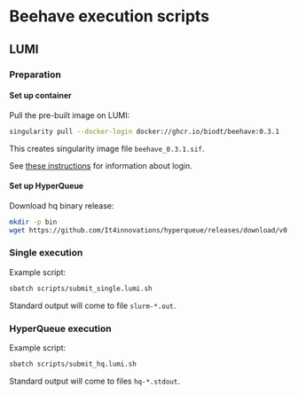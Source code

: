 # Beehave execution scripts

## LUMI

### Preparation

#### Set up container

Pull the pre-built image on LUMI:
```bash
singularity pull --docker-login docker://ghcr.io/biodt/beehave:0.3.1
```
This creates singularity image file `beehave_0.3.1.sif`.

See [these instructions](https://github.com/BioDT/uc-beehave-singularity-for-lumi)
for information about login.

#### Set up HyperQueue

Download hq binary release:
```bash
mkdir -p bin
wget https://github.com/It4innovations/hyperqueue/releases/download/v0.15.0/hq-v0.15.0-linux-x64.tar.gz -O - | tar -xzf - -C bin
```

### Single execution

Example script:
```bash
sbatch scripts/submit_single.lumi.sh
```
Standard output will come to file `slurm-*.out`.

### HyperQueue execution

Example script:
```bash
sbatch scripts/submit_hq.lumi.sh
```
Standard output will come to files `hq-*.stdout`.

